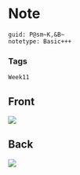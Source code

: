 # Note
```
guid: P@sm~K,&B~
notetype: Basic+++
```

### Tags
```
Week11
```

## Front
<img src="paste-ab8229855a4a6660e37a6e2d70ba4902853a0fda.jpg">

## Back
<img src="paste-b751fe21dbe261021033e4b1b9a00daef84118f4.jpg">
